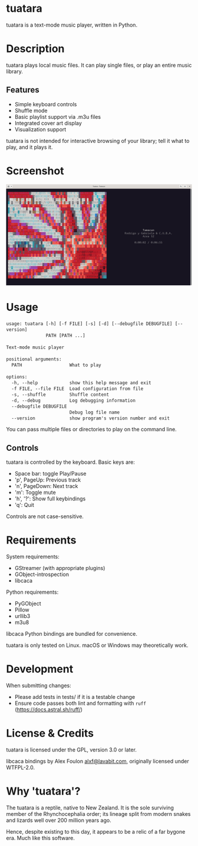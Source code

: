
tuatara
=======

tuatara is a text-mode music player, written in Python.

# Description

tuatara plays local music files. It can play single files, or play
an entire music library.

## Features

- Simple keyboard controls
- Shuffle mode
- Basic playlist support via .m3u files
- Integrated cover art display
- Visualization support

tuatara is not intended for interactive browsing of your library;
tell it what to play, and it plays it.

# Screenshot

![Screenshot](https://github.com/wenottingham/tuatara/raw/main/assets/screenshot.png)

# Usage

```
usage: tuatara [-h] [-f FILE] [-s] [-d] [--debugfile DEBUGFILE] [--version]
               PATH [PATH ...]

Text-mode music player

positional arguments:
  PATH                  What to play

options:
  -h, --help            show this help message and exit
  -f FILE, --file FILE  Load configuration from file
  -s, --shuffle         Shuffle content
  -d, --debug           Log debugging information
  --debugfile DEBUGFILE
                        Debug log file name
  --version             show program's version number and exit
```

You can pass multiple files or directories to play on the command line.

## Controls

tuatara is controlled by the keyboard. Basic keys are:

- Space bar: toggle Play/Pause
- 'p', PageUp: Previous track
- 'n', PageDown: Next track
- 'm': Toggle mute
- 'h', '?': Show full keybindings
- 'q': Quit

Controls are not case-sensitive.

# Requirements

System requirements:
- GStreamer (with appropriate plugins)
- GObject-introspection
- libcaca

Python requirements:
- PyGObject
- Pillow
- urllib3
- m3u8

libcaca Python bindings are bundled for convenience.

tuatara is only tested on Linux. macOS or Windows may theoretically work.

# Development

When submitting changes:
- Please add tests in tests/ if it is a testable change
- Ensure code passes both lint and formatting with `ruff` (https://docs.astral.sh/ruff/)

# License & Credits

tuatara is licensed under the GPL, version 3.0 or later.

libcaca bindings by Alex Foulon <alxf@lavabit.com>, originally licensed
under WTFPL-2.0.

# Why 'tuatara'?

The tuatara is a reptile, native to New Zealand. It is the sole surviving
member of the Rhynchocephalia order; its lineage split from modern snakes
and lizards well over 200 million years ago.

Hence, despite existing to this day, it appears to be a relic of a far bygone
era. Much like this software.
